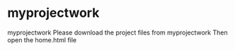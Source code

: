 # myprojectwork
myprojectwork
Please download the project files from myprojectwork
Then open the home.html file
